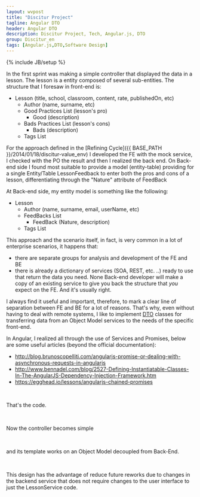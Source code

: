 ```yaml
---
layout: wvpost
title: "Discitur Project"
tagline: Angular DTO
header: Angular DTO
description: Discitur Project, Tech, Angular.js, DTO
group: Discitur_en
tags: [Angular.js,DTO,Software Design]
---
```

{% include JB/setup %}

<!-- Markup JSON-LD generato da Assistente per il markup dei dati strutturati di Google. -->
<script type="application/ld+json">
{
  "@context" : "http://schema.org",
  "@type" : "Article",
  "name" : "Angular DTO",
  "author" : {
    "@type" : "Person",
    "name" : "william verdolini"
  },
  "datePublished" : "2014-01-23",
  "articleSection" : [ "Angular.js", "DTO", "Software Design" ],
  "url" : "http://williamverdolini.github.io/2014/01/23/discitur-DTO/"
}
</script>

In the first sprint was making a simple controller that displayed the data in a lesson. The lesson is a 
entity composed of several sub-entities. The structure that I foresaw in front-end is:


- Lesson (title, school, classroom, content, rate, publishedOn,
     etc)
    - Author (name, surname, etc)
    - Good Practices List (lesson's pro)
        - Good (description)
    - Bads Practices List (lesson's cons)
        - Bads (description)
    - Tags List

For the approach defined in the [Refining Cycle]({{ BASE_PATH }}/2014/01/18/discitur-value_env) I developed the FE with the mock service, 
I checked with the PO the result and then I realized the back end. On Back-end side I found most suitable to provide a model (entity-table) 
providing for a single Entity/Table LessonFeedback to enter both the pros and cons of a lesson, differentiating through the "Nature" attribute of FeedBack

At Back-end side, my entity model is something like the following: 

- Lesson
    - Author (name, surname, email, userName, etc)
    - FeedBacks List
        - FeedBack (Nature, description)
    - Tags List

This approach and the scenario itself, in fact, is very common in a lot of enterprise scenarios, it happens that: 

- there are separate groups for analysis and development of the FE and BE 
- there is already a dictionary of services (SOA, REST, etc. ..) ready to use that return the data you need. 
     None Back-end developer will make a copy of an existing service to give you back the structure that _you_ expect on the FE. 
     And it's usually right.


I always find it useful and important, therefore, to mark a clear line of separation between FE and BE for a lot of reasons. 
That's why, even without having to deal with remote systems, I like to implement <a href="http://en.wikipedia.org/wiki/Data_transfer_object" target="_blank">DTO</a> classes for transferring data from an Object Model services 
to the needs of the specific front-end.


In Angular, I realized all through the use of Services and Promises, below are some useful articles (beyond the official documentation):

- <a href="http://blog.brunoscopelliti.com/angularjs-promise-or-dealing-with-asynchronous-requests-in-angularjs" target="_blank">http://blog.brunoscopelliti.com/angularjs-promise-or-dealing-with-asynchronous-requests-in-angularjs</a>
- <a href="http://www.bennadel.com/blog/2527-Defining-Instantiatable-Classes-In-The-AngularJS-Dependency-Injection-Framework.htm" target="_blank">http://www.bennadel.com/blog/2527-Defining-Instantiatable-Classes-In-The-AngularJS-Dependency-Injection-Framework.htm</a>
- <a href="https://egghead.io/lessons/angularjs-chained-promises" target="_blank">https://egghead.io/lessons/angularjs-chained-promises</a>

 

That's the code.


<script type="syntaxhighlighter" class="brush: javascript">
<![CDATA[
angular.module('Lesson')
    .factory('LessonDTO', function () {
        function LessonDTO() {
            this.lessonId = null;
            this.title = null;
            this.discipline = null;
            this.school = null;
            this.classroom = null;
            this.rate = null;
            this.author = null;
            this.publishedOn = null;
            this.goods = [];
            this.bads = [];
            this.tags = [];
            this.content = null;
            this.conclusion = null;
        }
        return (LessonDTO);
    })
    .factory('LessonService', function ($resource, $http, $q, LessonDTO) {
        return {
            // Retrieve Async data for lesson id in input 
            // and return a LessonDTO instance
            getDB: function (inputParams) {
                // create deferring result
                var deferred = $q.defer();

                // Retrieve Async data for lesson id in input             
                $http.get('../api/lesson/' + inputParams.id)
                    .success(
                        // Success Callback: Data Transfer Object Creation
                        function (result) {
                            var lesson = new LessonDTO();
                            lesson.lessondId = result.lessondId;
                            lesson.title = result.Title;
                            lesson.discipline = result.Discipline;
                            lesson.school = result.School;
                            lesson.classroom = result.Classroom;
                            lesson.author = {
                                name: result.Author.Name,
                                surname: result.Author.Surname
                            }
                            lesson.publishedOn = result.PublishDate;
                            lesson.rate = result.Rate;
                            angular.forEach(result.FeedBacks, function (feedBack, key) {
                                if (feedBack.Nature == 1) this.goods.push(feedBack.Feedback)
                                if (feedBack.Nature == 2) this.bads.push(feedBack.Feedback)
                            }, lesson);
                            angular.forEach(result.Tags, function (tag, key) {
                                this.tags.push(tag.LessonTagName)
                            }, lesson);
                            lesson.content = result.Content;
                            lesson.conclusion = result.Conclusion;

                            deferred.resolve(lesson)
                        })
                    .error(
                        // Error Callback
                        function () {
                            deferred.reject("no Lesson for id:" + inputParams.id);
                        });

                return deferred.promise;
            }
        };
    });
]]></script> 

Now the controller becomes simple

<script type="syntaxhighlighter" class="brush: javascript">
<![CDATA[

angular.module('Lesson')
    .controller('LessonCtrl', [
        '$scope',
        'lessonData',
        function (
            $scope,
            lessonGet) {
            // lesson data async
            $scope.lesson = lessonData;
        }
    ]);


]]></script> 

and its template works on an Object Model decoupled from Back-End. 

<script type="syntaxhighlighter" class="brush: javascript">
<![CDATA[

    <div id="LessonSummary" class="row">
        <div id="lessonGoods" class="col-md-6" ng-switch="lesson.goods && lesson.goods.length>0">
            <h3>{{labels.lessonGoods}}</h3>
            <ol ng-switch-when="true">
                <li ng-repeat="item in lesson.goods">{{item}}</li>
            </ol>
            <div ng-switch-when="false">{{labels.noLessonGoods}}</div>
        </div>
        <div id="lessonBads" class="col-md-6" ng-switch="lesson.bads && lesson.bads.length>0">
            <h3>{{labels.lessonBads}}</h3>
            <ol ng-switch-when="true">
                <li ng-repeat="item in lesson.bads">{{item}}</li>
            </ol>
            <div ng-switch-when="false">{{labels.noLessonBads}}</div>
        </div>
    </div>


]]></script> 

This design has the advantage of reduce future reworks due to changes in the backend service that does not require changes 
to the user interface to just the LessonService code.

